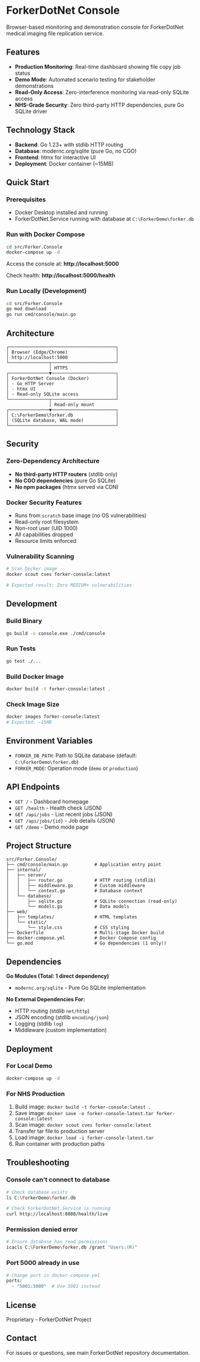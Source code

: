 # ForkerDotNet Console

Browser-based monitoring and demonstration console for ForkerDotNet medical imaging file replication service.

## Features

- **Production Monitoring**: Real-time dashboard showing file copy job status
- **Demo Mode**: Automated scenario testing for stakeholder demonstrations
- **Read-Only Access**: Zero-interference monitoring via read-only SQLite access
- **NHS-Grade Security**: Zero third-party HTTP dependencies, pure Go SQLite driver

## Technology Stack

- **Backend**: Go 1.23+ with stdlib HTTP routing
- **Database**: modernc.org/sqlite (pure Go, no CGO)
- **Frontend**: htmx for interactive UI
- **Deployment**: Docker container (~15MB)

## Quick Start

### Prerequisites

- Docker Desktop installed and running
- ForkerDotNet.Service running with database at `C:\ForkerDemo\forker.db`

### Run with Docker Compose

```bash
cd src/Forker.Console
docker-compose up -d
```

Access the console at: **http://localhost:5000**

Check health: **http://localhost:5000/health**

### Run Locally (Development)

```bash
cd src/Forker.Console
go mod download
go run cmd/console/main.go
```

## Architecture

```
┌────────────────────────────────────────┐
│ Browser (Edge/Chrome)                  │
│ http://localhost:5000                  │
└───────────────┬────────────────────────┘
                │ HTTPS
┌───────────────▼────────────────────────┐
│ ForkerDotNet Console (Docker)          │
│ - Go HTTP Server                       │
│ - htmx UI                              │
│ - Read-only SQLite access              │
└───────────────┬────────────────────────┘
                │ Read-only mount
┌───────────────▼────────────────────────┐
│ C:\ForkerDemo\forker.db                │
│ (SQLite database, WAL mode)            │
└────────────────────────────────────────┘
```

## Security

### Zero-Dependency Architecture

- **No third-party HTTP routers** (stdlib only)
- **No CGO dependencies** (pure Go SQLite)
- **No npm packages** (htmx served via CDN)

### Docker Security Features

- Runs from `scratch` base image (no OS vulnerabilities)
- Read-only root filesystem
- Non-root user (UID 1000)
- All capabilities dropped
- Resource limits enforced

### Vulnerability Scanning

```bash
# Scan Docker image
docker scout cves forker-console:latest

# Expected result: Zero MEDIUM+ vulnerabilities
```

## Development

### Build Binary

```bash
go build -o console.exe ./cmd/console
```

### Run Tests

```bash
go test ./...
```

### Build Docker Image

```bash
docker build -t forker-console:latest .
```

### Check Image Size

```bash
docker images forker-console:latest
# Expected: ~15MB
```

## Environment Variables

- `FORKER_DB_PATH`: Path to SQLite database (default: `C:\ForkerDemo\forker.db`)
- `FORKER_MODE`: Operation mode (`demo` or `production`)

## API Endpoints

- `GET /` - Dashboard homepage
- `GET /health` - Health check (JSON)
- `GET /api/jobs` - List recent jobs (JSON)
- `GET /api/jobs/{id}` - Job details (JSON)
- `GET /demo` - Demo mode page

## Project Structure

```
src/Forker.Console/
├── cmd/console/main.go          # Application entry point
├── internal/
│   ├── server/
│   │   ├── router.go            # HTTP routing (stdlib)
│   │   ├── middleware.go        # Custom middleware
│   │   └── context.go           # Database context
│   └── database/
│       ├── sqlite.go            # SQLite connection (read-only)
│       └── models.go            # Data models
├── web/
│   ├── templates/               # HTML templates
│   └── static/
│       └── style.css            # CSS styling
├── Dockerfile                   # Multi-stage Docker build
├── docker-compose.yml           # Docker Compose config
└── go.mod                       # Go dependencies (1 only!)
```

## Dependencies

**Go Modules (Total: 1 direct dependency)**
- `modernc.org/sqlite` - Pure Go SQLite implementation

**No External Dependencies For:**
- HTTP routing (stdlib `net/http`)
- JSON encoding (stdlib `encoding/json`)
- Logging (stdlib `log`)
- Middleware (custom implementation)

## Deployment

### For Local Demo

```bash
docker-compose up -d
```

### For NHS Production

1. Build image: `docker build -t forker-console:latest .`
2. Save image: `docker save -o forker-console-latest.tar forker-console:latest`
3. Scan image: `docker scout cves forker-console:latest`
4. Transfer tar file to production server
5. Load image: `docker load -i forker-console-latest.tar`
6. Run container with production paths

## Troubleshooting

### Console can't connect to database

```bash
# Check database exists
ls C:\ForkerDemo\forker.db

# Check ForkerDotNet.Service is running
curl http://localhost:8080/health/live
```

### Permission denied error

```bash
# Ensure database has read permissions
icacls C:\ForkerDemo\forker.db /grant "Users:(R)"
```

### Port 5000 already in use

```bash
# Change port in docker-compose.yml
ports:
  - "5001:5000"  # Use 5001 instead
```

## License

Proprietary - ForkerDotNet Project

## Contact

For issues or questions, see main ForkerDotNet repository documentation.
